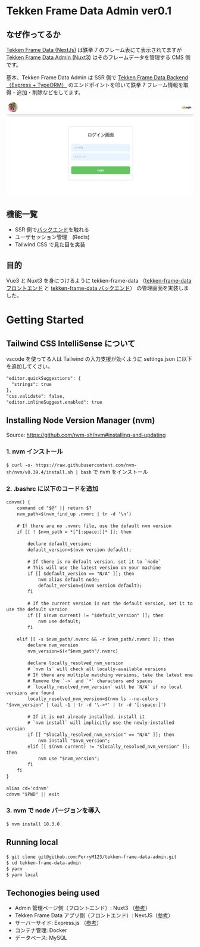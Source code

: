 # Tekken Frame Data Admin ver0.1

## なぜ作ってるか

[Tekken Frame Data (NextJs)](https://github.com/PerryM123/tekken-frame-data) は鉄拳 7 のフレーム表にて表示されてますが [Tekken Frame Data Admin (Nuxt3)](https://github.com/PerryM123/tekken-frame-data-admin) はそのフレームデータを管理する CMS 側です。

基本、Tekken Frame Data Admin は SSR 側で [Tekken Frame Data Backend （Express + TypeORM）](https://github.com/PerryM123/tekken-frame-data-backend) のエンドポイントを叩いて鉄拳 7 フレーム情報を取得・追加・削除などをしてます。

![alt text](./readme/video.gif)

## 機能一覧

- SSR 側で[バックエンド](https://github.com/PerryM123/tekken-frame-data-backend)を触れる
- ユーザセッション管理　(Redis)
- Tailwind CSS で見た目を実装

## 目的

Vue3 と Nuxt3 を身につけるように tekken-frame-data （[tekken-frame-data フロントエンド](https://github.com/PerryM123/tekken-frame-data) と [tekken-frame-data バックエンド](https://github.com/PerryM123/tekken-frame-data-backend)） の管理画面を実装しました。

# Getting Started

## Tailwind CSS IntelliSense について

vscode を使ってる人は Tailwind の入力支援が効くように settings.json に以下を追加してくさい。

```
"editor.quickSuggestions": {
  "strings": true
},
"css.validate": false,
"editor.inlineSuggest.enabled": true
```

## Installing Node Version Manager (nvm)

Source: https://github.com/nvm-sh/nvm#installing-and-updating

### 1. nvm インストール

`$ curl -o- https://raw.githubusercontent.com/nvm-sh/nvm/v0.39.4/install.sh | bash` で nvm をインストール

### 2. .bashrc に以下のコードを追加

```
cdnvm() {
    command cd "$@" || return $?
    nvm_path=$(nvm_find_up .nvmrc | tr -d '\n')

    # If there are no .nvmrc file, use the default nvm version
    if [[ ! $nvm_path = *[^[:space:]]* ]]; then

        declare default_version;
        default_version=$(nvm version default);

        # If there is no default version, set it to `node`
        # This will use the latest version on your machine
        if [[ $default_version == "N/A" ]]; then
            nvm alias default node;
            default_version=$(nvm version default);
        fi

        # If the current version is not the default version, set it to use the default version
        if [[ $(nvm current) != "$default_version" ]]; then
            nvm use default;
        fi

    elif [[ -s $nvm_path/.nvmrc && -r $nvm_path/.nvmrc ]]; then
        declare nvm_version
        nvm_version=$(<"$nvm_path"/.nvmrc)

        declare locally_resolved_nvm_version
        # `nvm ls` will check all locally-available versions
        # If there are multiple matching versions, take the latest one
        # Remove the `->` and `*` characters and spaces
        # `locally_resolved_nvm_version` will be `N/A` if no local versions are found
        locally_resolved_nvm_version=$(nvm ls --no-colors "$nvm_version" | tail -1 | tr -d '\->*' | tr -d '[:space:]')

        # If it is not already installed, install it
        # `nvm install` will implicitly use the newly-installed version
        if [[ "$locally_resolved_nvm_version" == "N/A" ]]; then
            nvm install "$nvm_version";
        elif [[ $(nvm current) != "$locally_resolved_nvm_version" ]]; then
            nvm use "$nvm_version";
        fi
    fi
}

alias cd='cdnvm'
cdnvm "$PWD" || exit
```

### 3. nvm で node バージョンを導入

```
$ nvm install 18.3.0
```

## Running local

```
$ git clone git@github.com:PerryM123/tekken-frame-data-admin.git
$ cd tekken-frame-data-admin
$ yarn
$ yarn local
```

## Techonogies being used

- Admin 管理ページ側（フロントエンド）: Nuxt3 （[参考](https://github.com/PerryM123/tekken-frame-data-admin)）
- Tekken Frame Data アプリ側（フロントエンド）: NextJS（[参考](https://github.com/PerryM123/tekken-frame-data)）
- サーバーサイド: Express.js （[参考](https://github.com/PerryM123/tekken-frame-data-backend)）
- コンテナ管理: Docker
- データベース: MySQL
